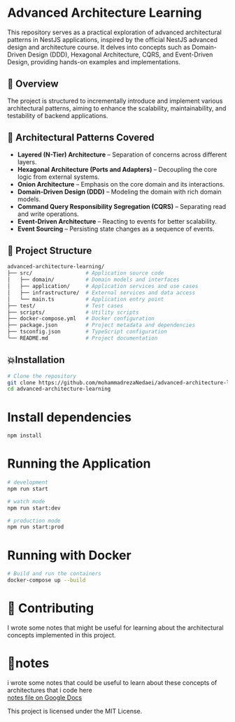 # Advanced Architecture Learning

This repository serves as a practical exploration of advanced architectural patterns in NestJS applications, inspired by the official NestJS advanced design and architecture course. It delves into concepts such as Domain-Driven Design (DDD), Hexagonal Architecture, CQRS, and Event-Driven Design, providing hands-on examples and implementations.

## 🚀 Overview

The project is structured to incrementally introduce and implement various architectural patterns, aiming to enhance the scalability, maintainability, and testability of backend applications.

## 🧱 Architectural Patterns Covered

- **Layered (N-Tier) Architecture** – Separation of concerns across different layers.
- **Hexagonal Architecture (Ports and Adapters)** – Decoupling the core logic from external systems.
- **Onion Architecture** – Emphasis on the core domain and its interactions.
- **Domain-Driven Design (DDD)** – Modeling the domain with rich domain models.
- **Command Query Responsibility Segregation (CQRS)** – Separating read and write operations.
- **Event-Driven Architecture** – Reacting to events for better scalability.
- **Event Sourcing** – Persisting state changes as a sequence of events.

## 📁 Project Structure

```bash
advanced-architecture-learning/
├── src/                 # Application source code
│   ├── domain/          # Domain models and interfaces
│   ├── application/     # Application services and use cases
│   ├── infrastructure/  # External services and data access
│   └── main.ts          # Application entry point
├── test/                # Test cases
├── scripts/             # Utility scripts
├── docker-compose.yml   # Docker configuration
├── package.json         # Project metadata and dependencies
├── tsconfig.json        # TypeScript configuration
└── README.md            # Project documentation
```

## 💥Installation
```bash
# Clone the repository
git clone https://github.com/mohammadrezaNedaei/advanced-architecture-learning.git
cd advanced-architecture-learning
```
# Install dependencies
```bash
npm install
```
# Running the Application
```bash
# development
npm run start

# watch mode
npm run start:dev

# production mode
npm run start:prod
```
# Running with Docker
```bash
# Build and run the containers
docker-compose up --build
```
# 🤝 Contributing
I wrote some notes that might be useful for learning about the architectural concepts implemented in this project.

# 📄notes
i wrote some notes that could be useful to learn about these concepts of architectures that i code here<br />
[notes file on Google Docs](https://docs.google.com/document/d/1x8Q8GXKEGW9rbth2NsJgMH3P-zQM5T8Rp_fekFnPv24/edit?usp=sharing)


This project is licensed under the MIT License.
